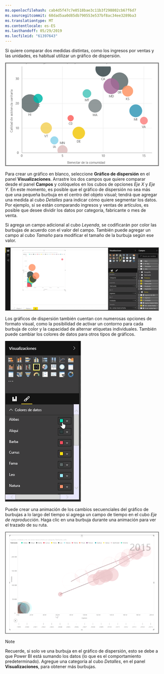 ```yaml
---
ms.openlocfilehash: cab4d5f47c7e0518bae3c11b3f298802cb67f6d7
ms.sourcegitcommit: 60dad5aa0d85db790553e537bf8ac34ee3289ba3
ms.translationtype: MT
ms.contentlocale: es-ES
ms.lasthandoff: 05/29/2019
ms.locfileid: "61397643"
---
```

Si quiere comparar dos medidas distintas, como los ingresos por ventas y las unidades, es habitual utilizar un gráfico de dispersión.

![](media/3-7-create-scatter-charts/3-7_1.png)

Para crear un gráfico en blanco, seleccione **Gráfico de dispersión** en el panel **Visualizaciones**. Arrastre los dos campos que quiere comparar desde el panel **Campos** y colóquelos en los cubos de opciones *Eje X* y *Eje Y*. En este momento, es posible que el gráfico de dispersión no sea más que una pequeña burbuja en el centro del objeto visual; tendrá que agregar una medida al cubo *Detalles* para indicar cómo quiere segmentar los datos. Por ejemplo, si se están comparando ingresos y ventas de artículos, es posible que desee dividir los datos por categoría, fabricante o mes de venta.

Si agrega un campo adicional al cubo *Leyenda*, se codificarán por color las burbujas de acuerdo con el valor del campo. También puede agregar un campo al cubo *Tamaño* para modificar el tamaño de la burbuja según ese valor.

![](media/3-7-create-scatter-charts/3-7_2.png)

Los gráficos de dispersión también cuentan con numerosas opciones de formato visual, como la posibilidad de activar un contorno para cada burbuja de color y la capacidad de alternar etiquetas individuales. También puede cambiar los colores de datos para otros tipos de gráficos.

![](media/3-7-create-scatter-charts/3-7_3.png)

Puede crear una animación de los cambios secuenciales del gráfico de burbujas a lo largo del tiempo si agrega un campo de tiempo en el cubo *Eje de reproducción*. Haga clic en una burbuja durante una animación para ver el trazado de su ruta.

![](media/3-7-create-scatter-charts/3-7_4.png)

>[!NOTE]
>Recuerde, si solo ve una burbuja en el gráfico de dispersión, esto se debe a que Power BI está sumando los datos (lo que es el comportamiento predeterminado). Agregue una categoría al cubo *Detalles*, en el panel **Visualizaciones**, para obtener más burbujas.
> 
> 


